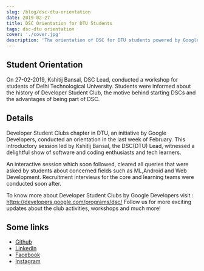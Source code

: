 ```yaml
---
slug: /blog/dsc-dtu-orientation
date: 2019-02-27
title: DSC Orientation for DTU Students
tags: dsc-dtu orientation
cover: './cover.jpg'
description: 'The orientation of DSC for DTU students powered by Google Developers'
---
```


## Student Orientation

On 27-02-2019, Kshitij Bansal, DSC Lead, conducted a workshop for students of Delhi Technological University. Students were informed about the history of Developer Student Club, the motive behind starting DSCs and the advantages of being part of DSC.

## Details

Developer Student Clubs chapter in DTU, an initiative by Google Developers, conducted an orientation in the last week of February. This introductory session led by Kshitij Bansal, the DSC(DTU) Lead, witnessed a delightful show of software and coding enthusiasts and tech learners.

An interactive session which soon followed, cleared all queries that were asked by students about concerned fields such as ML,Android and Web Development. Recruitment interviews for the core and learning teams were conducted soon after.

To know more about Developer Student Clubs by Google Developers visit : https://developers.google.com/programs/dsc/
Follow us for more exciting updates about the club activities, workshops and much more!

## Some links

- [Github](https://github.com/dsc-dtu.com)
- [LinkedIn](https://www.linkedin.com/company/dsc-dtu/)
- [Facebook](https://facebook.com/pg/googledscdtu)
- [Instagram](https://www.instagram.com/googledscdtu/)